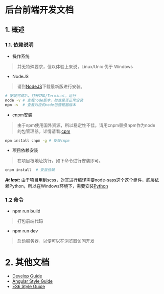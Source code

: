 # 后台前端开发文档

## 1. 概述

### 1.1. 依赖说明
* 操作系统

> 并无特殊要求，但以体验上来说，Linux/Unix 优于 Windows

* NodeJS

> 请到[NodeJS](https://nodejs.org/en/)下载最新版进行安装。

```bash
# 安装完成后，打开CMD/Terminal，运行
node -v # 查看node版本，检查是否正常安装
npm -v  # 查看对应的node包管理器版本

```

* cnpm安装

> 由于npm使用国外资源，所以稳定性不佳。请用cnpm替换npm作为node的包管理器。详情请看:[cpm](https://npm.taobao.org/)

```bash
npm install cnpm -g # 安装cnpm
```

* 项目依赖安装

> 在项目根地址执行，如下命令进行安装即可。

```bash
cnpm install  # 安装依赖
```

***At last:***
由于项目用到scss，对其进行编译需要node-sass这个这个组件，底层依赖Python，所以在Windows环境下，需要安装[Python](https://www.python.org/)

### 1.2 命令

* npm run build

> 打包前端代码

 
* npm run dev

> 启动服务器，以便可以在浏览器访问开发

# 2. 其他文档

* [Develop Guide](docs/develop-guide.md)
* [Angular Style Guide](docs/angular-style-guide.md)
* [ES6 Style Guide](docs/es6-style-guide.md)